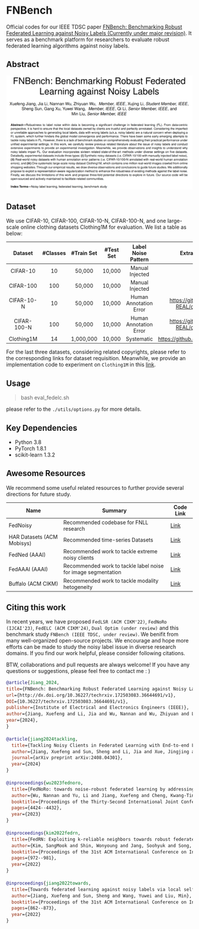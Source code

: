 # FNBench
Official codes for our IEEE TDSC paper [FNBench: Benchmarking Robust Federated Learning against Noisy Labels (Currently under major revision)](www.techrxiv.org/users/691169/articles/1215740-fnbench-benchmarking-robust-federated-learning-against-noisy-labels). It serves as a benchmark platform for researchers to evaluate robust federated learning algorithms against noisy labels.

## Abstract
<!-- TBD. -->

![framework](TDSC.jpg)

## Dataset
We use CIFAR-10, CIFAR-100, CIFAR-10-N, CIFAR-100-N, and one large-scale online clothing datasets Clothing1M for evaluation. We list a table as below:

| Dataset | #Classes | #Train Set | #Test Set | Label Noise Pattern | Extra Information  |
| :-----: | :------: | :--------: | :-------: | :----------------: | :----------------: |
| CIFAR-10 |    10    |   50,000   |   10,000  | Manual Injected | -  |
| CIFAR-100|    100   |   50,000   |   10,000  | Manual Injected | -  |
| CIFAR-10-N|   10 |   50,000   |   10,000  |  Human Annotation Error | https://github.com/UCSC-REAL/cifar-10-100n  |
| CIFAR-100-N| 100  |   50,000   |   10,000  | Human Annotation Error  | https://github.com/UCSC-REAL/cifar-10-100n  |
| Clothing1M|   14 | 1,000,000  |   10,000 | Systematic | https://github.com/Cysu/noisy_label  |


For the last three datasets, considering related copyrights, please refer to the corresponding links for dataset requisition. Meanwhile, we provide an implementation code to experiment on `Clothing1M` in this [link](https://github.com/Sprinter1999/Clothing1M_FedAvg).

## Usage
> bash eval_fedelc.sh

please refer to the `./utils/options.py` for more details. 

## Key Dependencies
- Python 3.8
- PyTorch 1.8.1
- scikit-learn 1.3.2

## Awesome Resources
We recommend some useful related resources to further provide several directions for future study.

| Name | Summary | Code Link |
| --- | --- | --- |
| FedNoisy | Recommended codebase for FNLL research | [Link](https://github.com/SMILELab-FL/FedNoisy) |
| HAR Datasets (ACM Mobisys) | Recommended time-series Datasets | [Link](https://github.com/xmouyang/FL-Datasets-for-HAR) |
| FedNed (AAAI) | Recommended work to tackle extreme noisy clients | [Link](https://github.com/linChen99/FedNed) |
| FedAAAI (AAAI) | Recommended work to tackle label noise for image segmentation  | [Link](https://github.com/wnn2000/FedAAAI) |
| Buffalo (ACM CIKM) | Recommended work to tackle modality hetogeneity | [Link](https://github.com/beiyuouo/Buffalo) |


## Citing this work
In recent years, we have proposed `FedLSR (ACM CIKM'22)`, `FedNoRo (IJCAI'23)`, `FedELC (ACM CIKM'24)`, `Dual Optim (under review)` and this benchmark study `FNBench (IEEE TDSC, under review)`. We benifit from many well-organized open-source projects. We encourage and hope more efforts can be made to study the noisy label issue in diverse research domains. If you find our work helpful, please consider following citations.

BTW, collaborations and pull requests are always welcome! If you have any questions or suggestions, please feel free to contact me : )

```bibtex
@article{Jiang_2024,
title={FNBench: Benchmarking Robust Federated Learning against Noisy Labels},
url={http://dx.doi.org/10.36227/techrxiv.172503083.36644691/v1},
DOI={10.36227/techrxiv.172503083.36644691/v1},
publisher={Institute of Electrical and Electronics Engineers (IEEE)},
author={Jiang, Xuefeng and Li, Jia and Wu, Nannan and Wu, Zhiyuan and Li, Xujing and Sun, Sheng and Xu, Gang and Wang, Yuwei and Li, Qi and Liu, Min},
year={2024},
}

@article{jiang2024tackling,
  title={Tackling Noisy Clients in Federated Learning with End-to-end Label Correction},
  author={Jiang, Xuefeng and Sun, Sheng and Li, Jia and Xue, Jingjing and Li, Runhan and Wu, Zhiyuan and Xu, Gang and Wang, Yuwei and Liu, Min},
  journal={arXiv preprint arXiv:2408.04301},
  year={2024}
}

@inproceedings{wu2023fednoro,
  title={FedNoRo: towards noise-robust federated learning by addressing class imbalance and label noise heterogeneity},
  author={Wu, Nannan and Yu, Li and Jiang, Xuefeng and Cheng, Kwang-Ting and Yan, Zengqiang},
  booktitle={Proceedings of the Thirty-Second International Joint Conference on Artificial Intelligence},
  pages={4424--4432},
  year={2023}
}

@inproceedings{kim2022fedrn,
  title={FedRN: Exploiting k-reliable neighbors towards robust federated learning},
  author={Kim, SangMook and Shin, Wonyoung and Jang, Soohyuk and Song, Hwanjun and Yun, Se-Young},
  booktitle={Proceedings of the 31st ACM International Conference on Information \& Knowledge Management},
  pages={972--981},
  year={2022}
}

@inproceedings{jiang2022towards,
  title={Towards federated learning against noisy labels via local self-regularization},
  author={Jiang, Xuefeng and Sun, Sheng and Wang, Yuwei and Liu, Min},
  booktitle={Proceedings of the 31st ACM International Conference on Information \& Knowledge Management},
  pages={862--873},
  year={2022}
}
```
